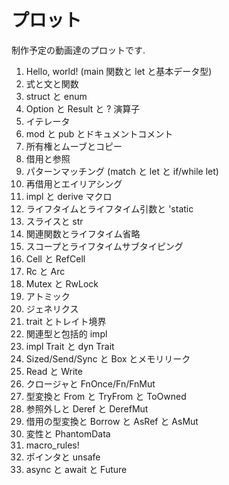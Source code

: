 # プロット

制作予定の動画達のプロットです.

1. Hello, world! (main 関数と let と基本データ型)
2. 式と文と関数
3. struct と enum
4. Option と Result と ? 演算子
5. イテレータ
6. mod と pub とドキュメントコメント
7. 所有権とムーブとコピー
8. 借用と参照
9. パターンマッチング (match と let と if/while let)
10. 再借用とエイリアシング
11. impl と derive マクロ
12. ライフタイムとライフタイム引数と 'static
13. スライスと str
14. 関連関数とライフタイム省略
15. スコープとライフタイムサブタイピング
16. Cell と RefCell
17. Rc と Arc
18. Mutex と RwLock
19. アトミック
20. ジェネリクス
21. trait とトレイト境界
22. 関連型と包括的 impl
23. impl Trait と dyn Trait
24. Sized/Send/Sync と Box とメモリリーク
25. Read と Write
26. クロージャと FnOnce/Fn/FnMut
27. 型変換と From と TryFrom と ToOwned
28. 参照外しと Deref と DerefMut
29. 借用の型変換と Borrow と AsRef と AsMut
30. 変性と PhantomData
31. macro_rules!
32. ポインタと unsafe
33. async と await と Future
